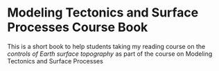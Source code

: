 # Modeling Tectonics and Surface Processes Course Book
This is a short book to help students taking my reading course on the *controls of Earth surface topography* as part of the course on Modeling Tectonics and Surface Processes
